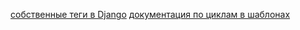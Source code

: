 
[собственные теги в Django](https://docs.djangoproject.com/en/3.2/ref/templates/builtins/#ref-templates-builtins-tags )
[документация по циклам в шаблонах](https://docs.djangoproject.com/en/3.2/ref/templates/builtins/#for)
